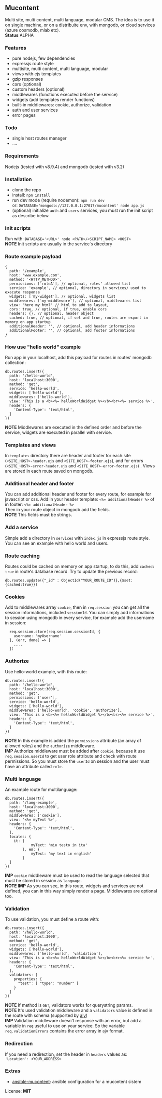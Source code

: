 ## Mucontent
Multi site, multi content, multi language, modular CMS. The idea is to use it on single machine, or on a distribuite env, with mongodb, or cloud services (azure cosmodb, mlab etc).    
**Status** ALPHA

### Features
- pure nodejs, few dependencies
- expressjs route style
- multisite, multi content, multi language, modular
- views with ejs templates
- gzip responses
- cors (optional)
- custom headers (optional)
- middlewares (functions executed before the service)
- widgets (add templates render functions)
- built-in middlewares: cookie, authorize, validation
- auth and user services
- error pages

### Todo
- single host routes manager
- ....

### Requirements
Nodejs (tested with v8.9.4) and mongodb (tested with v3.2)

### Installation
- clone the repo
- install: `npm install`
- run dev mode (require nodemon): `npm run dev`     
or: `DATABASE='mongodb://127.0.0.1:27017/mucontent' node app.js`
- (optional) initialize `auth` and `users` services, you must run the init script as describe below

### Init scripts
Run with: `DATABASE='<URL>' node <PATH>/<SCRIPT_NAME> <HOST>`   
**NOTE** Init scripts are usually in the service's directory

### Route example payload
```
{ 
  path: '/example',
  host: 'www.example.com',
  method: '<HTTP_METHOD>',
  permissions: ['roleA'], // optional, roles' allowed list
  service: 'example', // optional, directory in services/ used to execute response
  widgets: ['my-widget'], // optional, widgets list
  middlewares: ['my-middleware'], // optional, middlewares list
  view: 'here my html' // html to add to layout,
  cors: true, // optional, if true, enable cors
  headers: {}, // optional, header object
  cached: true, // optional, if set and true, routes are export in memory on app startup
  additionalHeader: '', // optional, add header informations
  additionalFooter: '', // optional, add footer informations
}
```

### How use "hello world" example
Run app in your localhost, add this payload for routes in routes' mongodb collection:
```
db.routes.insert({ 
  path: '/hello-world',
  host: 'localhost:3000',
  method: 'get',
  service: 'hello-world',
  widgets: ['hello-world'],
  middlewares: ['hello-world'],
  view: 'This is a <b><%= helloWorldWidget %></b><br><%= service %>',
  headers: {
    'Content-Type': 'text/html',
  }
})
```
**NOTE** Middlewares are executed in the defined order and before the service, widgets are executed in parallel with service.

### Templates and views
In `templates` directory there are header and footer for each site (`<SITE_HOST>-header.ejs` and `<SITE_HOST>-footer.ejs`), and for errors (`<SITE_HOST>-error-header.ejs` and `<SITE_HOST>-error-footer.ejs`) . Views are stored in each route saved on mongodb.

### Additional header and footer
You can add additional header and footer for every route, for example for javascript or css. Add in your header template: `<%= additionalHeader %>` of in footer: `<%= additionalHeader %>`    
Then in your route object in mongodb add the fields.   
**NOTE** This fields must be strings.

### Add a service
Simple add a directory in `services` with `index.js` in expressjs route style. You can see an example with hello world and users.

### Route caching
Routes could be cached on memory on app startup, to do this, add `cached: true` in route's database record. Try to update the previous record:
```
db.routes.update({"_id" : ObjectId("YOUR_ROUTE_ID")},{$set: {cached:true}})
```

### Cookies
Add to middlewares array `cookie`, then in `req.session` you can get all the session informations, included `sessionId`. You can simply add informations to session using mongodb in every service, for example add the username in session:
```
  req.session.store(req.session.sessionId, {
    username: 'myUsername'
  }, (err, done) => {
    ....
  })
```

### Authorize
Use hello-world example, with this route:
```
db.routes.insert({ 
  path: '/hello-world',
  host: 'localhost:3000',
  method: 'get',
  permissions: ['user'],
  service: 'hello-world',
  widgets: ['hello-world'],
  middlewares: ['hello-world', 'cookie', 'authorize'],
  view: 'This is a <b><%= helloWorldWidget %></b><br><%= service %>',
  headers: {
    'Content-Type': 'text/html',
  }
})
```
**NOTE** In this example is added the `permissions` attribute (an array of allowed roles) and the `authorize` middleware.     
**IMP** Authorize middleware must be added after `cookie`, because it use `req.session.userId` to get user role attribute and check with route permissions. So you must store the `userId` on session and the user must have an attribute called `role`.

### Multi language
An example route for multilanguage:
```
db.routes.insert({ 
  path: '/lang-example',
  host: 'localhost:3000',
  method: 'get',
  middlewares: ['cookie'],
  view: '<%= myText %>',
  headers: {
    'Content-Type': 'text/html',
  },
  locales: {
    it: {
			myText: 'mio testo in ita'
		}, en: {
			myText: 'my text in english'
		}
  }
})
```
**IMP** `cookie` middleware must be used to read the language selected that must be stored in session as `language`.    
**NOTE IMP** As you can see, in this route, widgets and services are not defined, you can in this way simply render a page. Middlewares are optional too.

### Validation
To use validation, you must define a route with:
```
db.routes.insert({ 
  path: '/hello-world',
  host: 'localhost:3000',
  method: 'get',
  service: 'hello-world',
  widgets: ['hello-world'],
  middlewares: ['hello-world', 'validation'],
  view: 'This is a <b><%= helloWorldWidget %></b><br><%= service %>',
  headers: {
    'Content-Type': 'text/html',
  },
  validators: {
    properties: {
      "test": { "type": "number" }
    }
  }
})
```
**NOTE** If method is `GET`, validators works for querystring params.    
**NOTE** It's used validation middleware and a `validators` value is defined in the route with schema (supported by [ajv](https://github.com/epoberezkin/ajv/))    
**IMP** Validation middleware doesn't response with an error, but add a variable in `req` useful to use on your service. So the variable `req.validationErrors` contains the error array in ajv format.

### Redirection
If you need a redirection, set the header in `headers` values as:    
`'Location': <YOUR_ADDRESS>`

### Extras
- [ansible-mucontent](https://github.com/anddimario/mucontent): ansible configuration for a mucontent sistem

License: **MIT**
